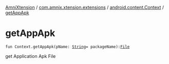 [AmniXtension](../../index.md) / [com.amnix.xtension.extensions](../index.md) / [android.content.Context](index.md) / [getAppApk](./get-app-apk.md)

# getAppApk

`fun Context.getAppApk(pName: `[`String`](https://kotlinlang.org/api/latest/jvm/stdlib/kotlin/-string/index.html)` = packageName): `[`File`](http://docs.oracle.com/javase/6/docs/api/java/io/File.html)

get Application Apk File


